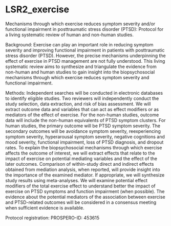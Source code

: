 # LSR2_exercise
Mechanisms through which exercise reduces symptom severity and/or functional impairment in posttraumatic stress disorder (PTSD): Protocol for a living systematic review of human and non-human studies.

Background: 
Exercise can play an important role in reducing symptom severity and improving functional impairment in patients with posttraumatic stress disorder (PTSD). However, the precise mechanisms underpinning the effect of exercise in PTSD management are not fully understood. This living systematic review aims to synthesize and triangulate the evidence from non-human and human studies to gain insight into the biopsychosocial mechanisms through which exercise reduces symptom severity and functional impairment.

Methods: 
Independent searches will be conducted in electronic databases to identify eligible studies. Two reviewers will independently conduct the study selection, data extraction, and risk of bias assessment. We will extract outcome data and variables that can act as effect modifiers or as mediators of the effect of exercise. For the non-human studies, outcome data will include the non-human equivalents of PTSD symptom clusters. For human studies, the primary outcome will be PTSD symptom severity. The secondary outcomes will be avoidance symptom severity, reexperiencing symptom severity, hyperarousal symptom severity, negative cognitions and mood severity, functional impairment, loss of PTSD diagnosis, and dropout rates. 
To explain the biopsychosocial mechanisms through which exercise affects the outcome of interest, we will extract effects that relate to the impact of exercise on potential mediating variables and the effect of the later outcomes. Comparison of within-study direct and indirect effects obtained from mediation analysis, when reported, will provide insight into the importance of the examined mediator. 
If appropriate, we will synthesize study results using meta-analyses. We will examine potential effect modifiers of the total exercise effect to understand better the impact of exercise on PTSD symptoms and function impairment (when possible). The evidence about the potential mediators of the association between exercise and PTSD-related outcomes will be considered in a consensus meeting when sufficient evidence is available. 

Protocol registration: PROSPERO-ID: 453615

